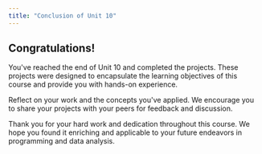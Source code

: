```yaml
---
title: "Conclusion of Unit 10"
---
```


## Congratulations!

You've reached the end of Unit 10 and completed the projects. These projects were designed to encapsulate the learning objectives of this course and provide you with hands-on experience.

Reflect on your work and the concepts you've applied. We encourage you to share your projects with your peers for feedback and discussion.

Thank you for your hard work and dedication throughout this course. We hope you found it enriching and applicable to your future endeavors in programming and data analysis.

